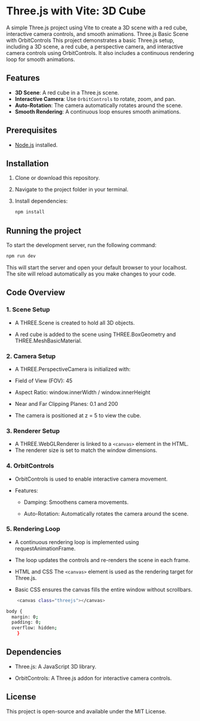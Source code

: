 # Three.js with Vite: 3D Cube
A simple Three.js project using Vite to create a 3D scene with a red cube, interactive camera controls, and smooth animations.
Three.js Basic Scene with OrbitControls
This project demonstrates a basic Three.js setup, including a 3D scene, a red cube, a perspective camera, and interactive camera controls using OrbitControls. It also includes a continuous rendering loop for smooth animations.

## Features
- **3D Scene**: A red cube in a Three.js scene.
- **Interactive Camera**: Use `OrbitControls` to rotate, zoom, and pan.
- **Auto-Rotation**: The camera automatically rotates around the scene.
- **Smooth Rendering**: A continuous loop ensures smooth animations.

## Prerequisites
- [Node.js](https://nodejs.org/en/download/) installed.


## Installation
1. Clone or download this repository.
2. Navigate to the project folder in your terminal.
3. Install dependencies:

   ```bash
   npm install
## Running the project
To start the development server, run the following command:

``` bash
npm run dev
```
This will start the server and open your default browser to your localhost. The site will reload automatically as you make changes to your code.

## Code Overview
### 1. Scene Setup
- A THREE.Scene is created to hold all 3D objects.

- A red cube is added to the scene using THREE.BoxGeometry and THREE.MeshBasicMaterial.

### 2. Camera Setup
- A THREE.PerspectiveCamera is initialized with:

- Field of View (FOV): 45

- Aspect Ratio: window.innerWidth / window.innerHeight

- Near and Far Clipping Planes: 0.1 and 200

- The camera is positioned at z = 5 to view the cube.

### 3. Renderer Setup
- A THREE.WebGLRenderer is linked to a `<canvas>` element in the HTML.
- The renderer size is set to match the window dimensions.

### 4. OrbitControls
- OrbitControls is used to enable interactive camera movement.

- Features:

  - Damping: Smoothens camera movements.

  - Auto-Rotation: Automatically rotates the camera around the scene.

### 5. Rendering Loop
- A continuous rendering loop is implemented using requestAnimationFrame.

- The loop updates the controls and re-renders the scene in each frame.

- HTML and CSS
The `<canvas>` element is used as the rendering target for Three.js.

- Basic CSS ensures the canvas fills the entire window without scrollbars.

```bash
    <canvas class="threejs"></canvas>
```

```bash 
body {
  margin: 0;
  padding: 0;
  overflow: hidden;
    }

```


## Dependencies
- Three.js: A JavaScript 3D library.

- OrbitControls: A Three.js addon for interactive camera controls.


## License
This project is open-source and available under the MIT License.

